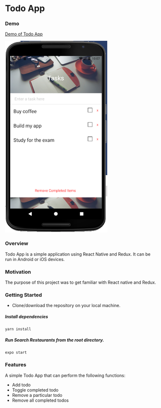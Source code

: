 # Todo App
### Demo

[Demo of Todo App](https://mickey7799.github.io/TodoList/)

![](/demo.png)

### Overview

Todo App is a simple application using React Native and Redux. It can be run in Android or iOS devices. 

### Motivation

The purpose of this project was to get familiar with React native and Redux. 

### Getting Started

- Clone/download the repository on your local machine.

##### Install dependencies

`yarn install`

##### Run Search Restaurants from the root directory.

`expo start`


### Features

A simple Todo App that can perform the following functions:
- Add todo
- Toggle completed todo
- Remove a particular todo 
- Remove all completed todos






